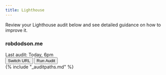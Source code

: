```yaml
---
title: Lighthouse
---
```


Review your Lighthouse audit below and see detailed guidance on how to improve it.

<web-lighthouse-profile>
<div>
  <!-- TODO: This is probably better hydrated by the profile element, but here's a demo -->
  <div class="profile__site">
    <div class="profile__site-details">
      <h3>robdodson.me</h3>
      <div>Last audit: Today, 6pm</div>
    </div>
    <div class="profile__site-actions">
      <button>Switch URL</button>
      <button>Run Audit</button>
    </div>
  </div>
  <web-lighthouse-scores></web-lighthouse-scores>
</div>
</web-lighthouse-profile>

<div><web-todo-list>
{% include "_auditpaths.md" %}
</web-todo-list></div>
